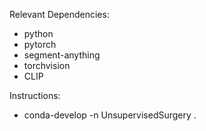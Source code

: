 Relevant Dependencies: 
- python
- pytorch
- segment-anything
- torchvision
- CLIP

Instructions:
- conda-develop -n UnsupervisedSurgery .